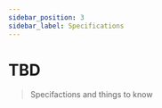 ```yaml
---
sidebar_position: 3
sidebar_label: Specifications 
---
```

# TBD

> Specifactions and things to know
